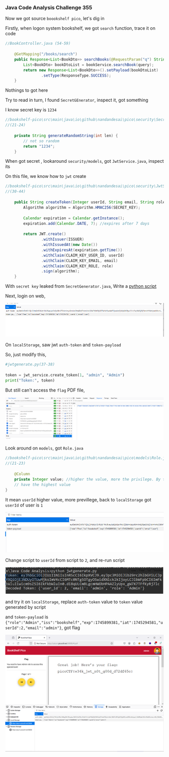 ### Java Code Analysis Challenge 355

Now we got source `boookshelf pico`, let's dig in

Firstly, when logon system bookshelf, we got `search` function, trace it on code

```java
//BookController.java (54-59)

    @GetMapping("/books/search")
    public Response<List<BookDto>> searchBooks(@RequestParam("q") String query) {
        List<BookDto> bookDtoList = bookService.searchBook(query);
        return new Response<List<BookDto>>().setPayload(bookDtoList)
                .setType(ResponseType.SUCCESS);
    }
```

Nothings to got here

Try to read in turn, I found `SecretGEnerator`, inspect it, got something

I know secret key is `1234`

```java
//bookshelf-pico\src\main\java\io\github\nandandesai\pico\security\SecretGenerator.java
//(21-24)

    private String generateRandomString(int len) {
        // not so random
        return "1234";
    }
```
When got secret , lookaround `security/models`, got `JwtService.java`, inspect its

On this file, we know how to `jwt` create

```java
//bookshelf-pico\src\main\java\io\github\nandandesai\pico\security\JwtService.java
//(30-44)

    public String createToken(Integer userId, String email, String role){
        Algorithm algorithm = Algorithm.HMAC256(SECRET_KEY);

        Calendar expiration = Calendar.getInstance();
        expiration.add(Calendar.DATE, 7); //expires after 7 days

        return JWT.create()
                .withIssuer(ISSUER)
                .withIssuedAt(new Date())
                .withExpiresAt(expiration.getTime())
                .withClaim(CLAIM_KEY_USER_ID, userId)
                .withClaim(CLAIM_KEY_EMAIL, email)
                .withClaim(CLAIM_KEY_ROLE, role)
                .sign(algorithm);
    }
```

With `secret key` leaked from `SecretGenerator.java`, Write a [python script](web-exploitation/medium/Java%20Code%20Analysis/jwtgenerate.py) 

Next, login on web,

![login](image.png)

On `localStorage`, saw jwt `auth-token` and `token-payload`

So, just modify this,

```python
#jwtgenerate.py(37-38)

token = jwt_service.create_token(1, "admin", "Admin")
print("Token:", token)
```

But still can't access the `flag` PDF file, 

![no role](image-1.png)

Look around on `models`, got `Role.java`

```java
//bookshelf-pico\src\main\java\io\github\nandandesai\pico\models\Role.java
//(21-23)

    @Column
    private Integer value; //higher the value, more the privilege. By this logic, admin is supposed to
    // have the highest value
}
```
It mean `userId` higher value, more previllege, back to `localStorage` got `userId` of user is `1`

![userId](image-2.png)

Change script to `userId` from script to `2`, and re-run script

![adminkey](image-3.png)

and try it on `localStorage`, replace `auth-token` value to `token` value generated by script 

and `token-payload` is `{"role":"Admin","iss":"bookshelf","exp":1745899381,"iat":1745294581,"userId":2,"email":"admin"}`, got flag


![alt text](image-4.png)

